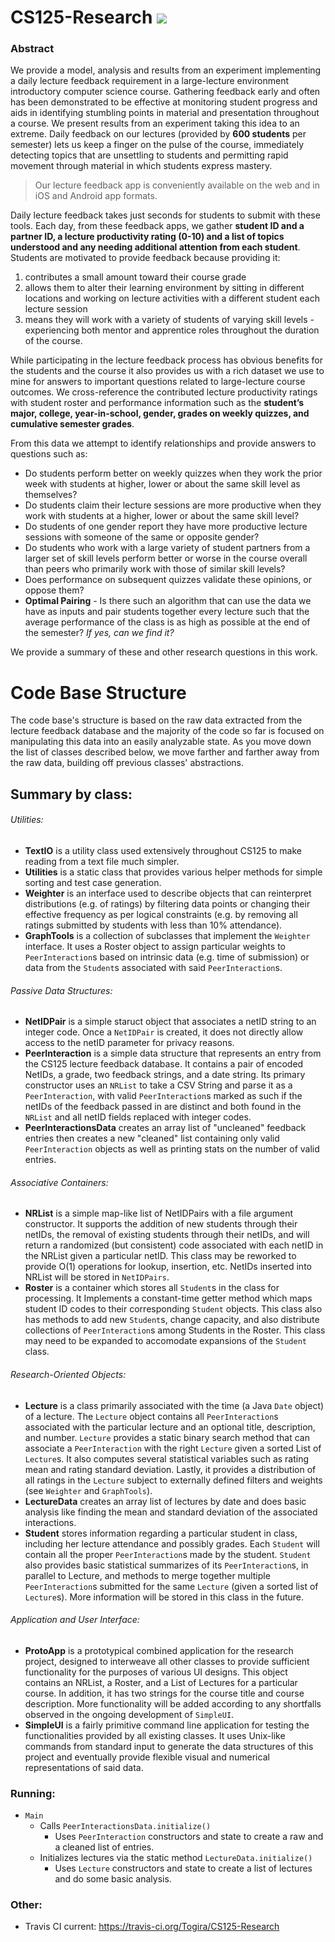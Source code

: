 # CS125-Research ![](https://travis-ci.org/Togira/CS125-Research.svg)
### Abstract
We provide a model, analysis and results from an experiment implementing a daily lecture feedback requirement in a large-lecture environment introductory computer science course. Gathering feedback early and often has been demonstrated to be effective at monitoring student progress and aids in identifying stumbling points in material and presentation throughout a course. We present results from an experiment taking this idea to an extreme. Daily feedback on our lectures (provided by **600 students** per semester) lets us keep a finger on the pulse of the course, immediately detecting topics that are unsettling to students and permitting rapid movement through material in which students express mastery.

> Our lecture feedback app is conveniently available on the web and in iOS and Android app formats.

Daily lecture feedback takes just seconds for students to submit with these tools. Each day, from these feedback apps, we gather **student ID and a partner ID, a lecture productivity rating (0-10) and a list of topics understood and any needing additional attention from each student**. Students are motivated to provide feedback because providing it: 

1. contributes a small amount toward their course grade
2. allows them to alter their learning environment by sitting in different locations and working on lecture activities with a different student each lecture session
3. means they will work with a variety of students of varying skill levels - experiencing both mentor and apprentice roles throughout the duration of the course.
	
While participating in the lecture feedback process has obvious benefits for the students and the course it also provides us with a rich dataset we use to mine for answers to important questions related to large-lecture course outcomes. We cross-reference the contributed lecture productivity ratings with student roster and performance information such as the **student’s major, college, year-in-school, gender, grades on weekly quizzes, and cumulative semester grades**.

From this data we attempt to identify relationships and provide answers to questions such as:

* Do students perform better on weekly quizzes when they work the prior week with students at higher, lower or about the same skill level as themselves?
* Do students claim their lecture sessions are more productive when they work with students at a higher, lower or about the same skill level?
* Do students of one gender report they have more productive lecture sessions with someone of the same or opposite gender?
* Do students who work with a large variety of student partners from a larger set of skill levels perform better or worse in the course overall than peers who primarily work with those of similar skill levels?
* Does performance on subsequent quizzes validate these opinions, or oppose them?
* **Optimal Pairing** - Is there such an algorithm that can use the data we have as inputs and pair students together every lecture such that the average performance of the class is as high as possible at the end of the semester? _If yes, can we find it?_

We provide a summary of these and other research questions in this work.


# Code Base Structure
The code base's structure is based on the raw data extracted from the lecture feedback database and the majority of the code so far is focused on manipulating this data into an easily analyzable state.  As you move down the list of classes described below, we move farther and farther away from the raw data, building off previous classes' abstractions.

## Summary by class:

###### Utilities:
* **TextIO** is a utility class used extensively throughout CS125 to make reading from a text file much simpler.
* **Utilities** is a static class that provides various helper methods for simple sorting and test case generation.
* **Weighter** is an interface used to describe objects that can reinterpret distributions (e.g. of ratings) by filtering
data points or changing their effective frequency as per logical constraints (e.g. by removing all ratings submitted by students with less than 10% attendance).
* **GraphTools** is a collection of subclasses that implement the `Weighter` interface. It uses a Roster object to assign particular weights to `PeerInteraction`s based on intrinsic data (e.g. time of submission) or data from the `Student`s associated with said `PeerInteraction`s.

###### Passive Data Structures:
* **NetIDPair** is a simple staruct object that associates a netID string to an integer code. Once a `NetIDPair` is created, it does not directly allow access to the netID parameter for privacy reasons.
* **PeerInteraction** is a simple data structure that represents an entry from the CS125 lecture feedback database. It contains a pair of encoded NetIDs, a grade, two feedback strings, and a date string. Its primary constructor uses an `NRList` to take a CSV String and parse it as a `PeerInteraction`, with valid `PeerInteraction`s marked as such if the netIDs of the feedback passed in are distinct and both found in the `NRList` and all netID fields replaced with integer codes.
* **PeerInteractionsData** creates an array list of "uncleaned" feedback entries then creates a new "cleaned" list containing only valid `PeerInteraction` objects as well as printing stats on the number of valid entries.

###### Associative Containers:
* **NRList** is a simple map-like list of NetIDPairs with a file argument constructor. It supports the addition of new students through their netIDs, the removal of existing students through their netIDs, and will return a randomized (but consistent) code associated with each netID in the NRList given a particular netID. This class may be reworked to provide O(1) operations for lookup, insertion, etc. NetIDs inserted into NRList will be stored in `NetIDPairs`.
* **Roster** is a container which stores all `Student`s in the class for processing. It Implements a constant-time getter method which maps student ID codes to their corresponding `Student` objects. This class also has methods to add new `Student`s, change capacity, and also distribute collections of `PeerInteraction`s among Students in the Roster. This class may need to be expanded to accomodate expansions of the `Student` class.

###### Research-Oriented Objects:
* **Lecture** is a class primarily associated with the time (a Java `Date` object) of a lecture. The `Lecture` object contains all `PeerInteraction`s associated with the particular lecture and an optional title, description, and number. `Lecture` provides a static binary search method that can associate a `PeerInteraction` with the right `Lecture` given a sorted List of `Lecture`s. It also computes several statistical variables such as rating mean and rating standard deviation. Lastly, it provides a distribution of all ratings in the `Lecture` subject to externally defined filters and weights (see `Weighter` and `GraphTools`).
* **LectureData** creates an array list of lectures by date and does basic analysis like finding the mean and standard deviation of the associated interactions.
* **Student** stores information regarding a particular student in class, including her lecture attendance and possibly grades. Each `Student` will contain all the proper `PeerInteraction`s made by the student. `Student` also provides basic statistical summarizes of its `PeerInteraction`s, in parallel to Lecture, and methods to merge together multiple `PeerInteraction`s submitted for the same `Lecture` (given a sorted list of `Lecture`s). More information will be stored in this class in the future.

###### Application and User Interface:
* **ProtoApp** is a prototypical combined application for the research project, designed to interweave all other classes to provide sufficient functionality for the purposes of various UI designs. This object contains an NRList, a Roster, and a List of Lectures for a particular course. In addition, it has two strings for the course title and course description. More functionality will be added according to any shortfalls observed in the ongoing development of `SimpleUI`.
* **SimpleUI** is a fairly primitive command line application for testing the functionalities provided by all existing classes. It uses Unix-like commands from standard input to generate the data structures of this project and eventually provide flexible visual and numerical representations of said data.

### Running:
* `Main`
	* Calls `PeerInteractionsData.initialize()`
		* Uses `PeerInteraction` constructors and state to create a raw and a cleaned list of entries.
	* Initializes lectures via the static method `LectureData.initialize()`
	 	* Uses `Lecture` constructors and state to create a list of lectures and do some basic analysis.

	
### Other:
* Travis CI current: https://travis-ci.org/Togira/CS125-Research
